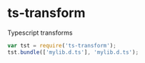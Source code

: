 # ts-transform
Typescript transforms

```javascript
var tst = require('ts-transform');
tst.bundle(['mylib.d.ts'], 'mylib.d.ts');
```
